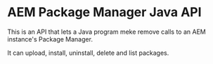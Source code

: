 # AEM Package Manager Java API

This is an API that lets a Java program meke remove calls to an AEM instance's Package Manager.

It can upload, install, uninstall, delete and list packages.
